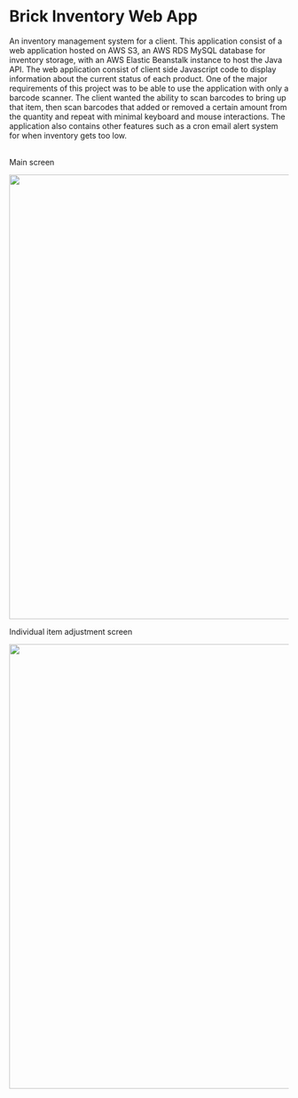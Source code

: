 # Brick Inventory Web App
An inventory management system for a client.
This application consist of a web application hosted on AWS S3, an AWS RDS MySQL database for inventory storage, with an AWS Elastic Beanstalk instance to host the Java API.
The web application consist of client side Javascript code to display information about the current status of each product. One of the major requirements of this project was 
to be able to use the application with only a barcode scanner. The client wanted the ability to scan barcodes to bring up that item, then scan barcodes that added or removed a 
certain amount from the quantity and repeat with minimal keyboard and mouse interactions. The application also contains other features such as a cron email alert system for when inventory gets too low.<br><br>

Main screen

<img src=https://user-images.githubusercontent.com/86272014/209044677-5397c9c3-e255-477f-b8e0-c8d0590e7041.png width=800>

Individual item adjustment screen

<img src=https://user-images.githubusercontent.com/86272014/209044704-ffbfcd28-c90c-45cc-bbd0-1e5564a1a00c.png width=800px>
